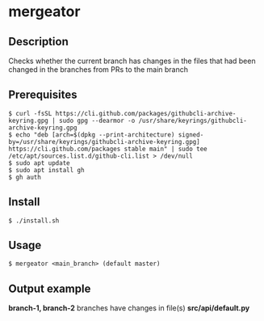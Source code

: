 # mergeator
## Description
Checks whether the current branch has changes in the files that had been changed in the branches from PRs to the main branch
## Prerequisites
    $ curl -fsSL https://cli.github.com/packages/githubcli-archive-keyring.gpg | sudo gpg --dearmor -o /usr/share/keyrings/githubcli-archive-keyring.gpg
    $ echo "deb [arch=$(dpkg --print-architecture) signed-by=/usr/share/keyrings/githubcli-archive-keyring.gpg] https://cli.github.com/packages stable main" | sudo tee /etc/apt/sources.list.d/github-cli.list > /dev/null
    $ sudo apt update
    $ sudo apt install gh
    $ gh auth
## Install
    $ ./install.sh
## Usage
    $ mergeator <main_branch> (default master)
## Output example
**branch-1, branch-2** branches have changes in file(s) **src/api/default.py**
